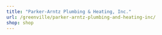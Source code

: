 ```yaml
---
title: "Parker-Arntz Plumbing & Heating, Inc."
url: /greenville/parker-arntz-plumbing-and-heating-inc/
shop: shop
---
```

